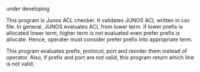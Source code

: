 under developing

This program is Junos ACL checker. It validates JUNOS ACL written in csv file.
In general, JUNOS evaluates ACL from lower term. If lower prefix is allocated lower term, higher term is not evaluated even prefer prefix is allocate.
Hence, operater must consider prefer prefix into appropriate term.

This program evaluates prefix, protocol, port and reorder them instead of operator.
Also, if prefix and port are not valid, this program return which line is not valid.